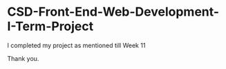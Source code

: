 # CSD-Front-End-Web-Development-I-Term-Project

I completed my project as mentioned till Week 11

Thank you. 
